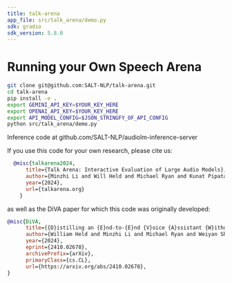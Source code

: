 ```yaml
---
title: talk-arena
app_file: src/talk_arena/demo.py
sdk: gradio
sdk_version: 5.8.0
---
```

# Running your Own Speech Arena

```sh
git clone git@github.com:SALT-NLP/talk-arena.git
cd talk-arena
pip install -e .
export GEMINI_API_KEY=$YOUR_KEY_HERE
export OPENAI_API_KEY=$YOUR_KEY_HERE
export API_MODEL_CONFIG=$JSON_STRINGFY_OF_API_CONFIG
python src/talk_arena/demo.py
```

Inference code at github.com/SALT-NLP/audiolm-inference-server


If you use this code for your own research, please cite us:
```bibtex
  @misc{talkarena2024,
      title={Talk Arena: Interactive Evaluation of Large Audio Models},
      author={Minzhi Li and Will Held and Michael Ryan and Kunat Pipatanakul and Potsawee Manakul and Hao Zhu and Diyi Yang},
      year={2024},
      url={talkarena.org}
    }
```

as well as the DiVA paper for which this code was originally developed:
```bibtex
@misc{DiVA,
      title={{D}istilling an {E}nd-to-{E}nd {V}oice {A}ssistant {W}ithout {I}nstruction {T}raining {D}ata}, 
      author={William Held and Minzhi Li and Michael Ryan and Weiyan Shi and Yanzhe Zhang and Diyi Yang},
      year={2024},
      eprint={2410.02678},
      archivePrefix={arXiv},
      primaryClass={cs.CL},
      url={https://arxiv.org/abs/2410.02678}, 
}
```
